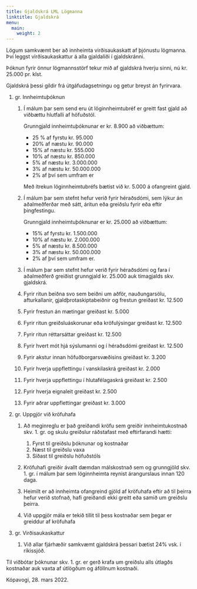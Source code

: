 ```yaml
---
title: Gjaldskrá LML Lögmanna
linktitle: Gjaldskrá
menu: 
  main: 
    weight: 2
---
```



Lögum samkvæmt ber að innheimta virðisaukaskatt af þjónustu lögmanna. Því leggst virðisaukaskattur á alla gjaldaliði í gjaldskránni.

Þóknun fyrir önnur lögmannsstörf tekur mið af gjaldskrá hverju sinni, nú kr. 25.000 pr. klst. 

Gjaldskrá þessi gildir frá útgáfudagsetningu og getur breyst án fyrirvara.

1. gr. Innheimtuþóknun
	1. Í málum þar sem send eru út löginnheimtubréf er greitt fast gjald að viðbættu hlutfalli af höfuðstól.

		Grunngjald innheimtuþóknunar er kr. 8.900 að viðbættum:

		- 25 % af fyrstu kr. 95.000 
		- 20% af næstu kr. 90.000
		- 15% af næstu kr. 555.000
		- 10% af næstu kr. 850.000 
		- 5% af næstu kr. 3.000.000 
		- 3% af næstu kr. 50.000.000
		- 2% af því sem umfram er

		Með ítrekun löginnheimtubréfs bætist við kr. 5.000 á ofangreint gjald.

	1. Í málum þar sem stefnt hefur verið fyrir héraðsdómi, sem lýkur án aðalmeðferðar með sátt, áritun eða greiðslu fyrir eða eftir þingfestingu.

		Grunngjald innheimtuþóknunar er kr. 25.000 að viðbættum:
		- 15% af fyrstu kr. 1.500.000 
		- 10% af næstu kr. 2.000.000 
		- 5% af næstu kr. 8.500.000 
		- 3% af næstu kr. 50.000.000
		- 2% af því sem umfram er. 

	1. Í málum þar sem stefnt hefur verið fyrir héraðsdómi og fara í aðalmeðferð greiðist grunngjald kr. 25.000 auk tímagjalds skv. gjaldskrá.
	1. Fyrir ritun beiðna svo sem beiðni um aðför, nauðungarsölu, afturkallanir, gjaldþrotaskiptabeiðnir og frestun greiðast kr. 12.500
	1. Fyrir frestun án mætingar greiðast kr. 5.000
	1. Fyrir ritun greiðsluáskorunar eða kröfulýsingar greiðast kr. 12.500
	1. Fyrir ritun réttarsáttar greiðast kr. 12.500
	1. Fyrir hvert mót hjá sýslumanni og í héraðsdómi greiðast kr. 12.500
	1. Fyrir akstur innan höfuðborgarsvæðisins greiðast kr. 3.200
	1. Fyrir hverja uppflettingu í vanskilaskrá greiðast kr. 2.000
	1. Fyrir hverja uppflettingu í hlutafélagaskrá greiðast kr. 2.500
	1. Fyrir hverja eignaleit greiðast kr. 2.500
	1. Fyrir aðrar uppflettingar greiðast kr. 3.000

		
2. gr. Uppgjör við kröfuhafa

	1. Að meginreglu er það greiðandi kröfu sem greiðir innheimtukostnað skv. 1. gr. og skulu greiðslur ráðstafast með eftirfarandi hætti:

		1. Fyrst til greiðslu þóknunar og kostnaðar
		1. Næst til greiðslu vaxa
		1. Síðast til greiðslu höfuðstóls 

	1. Kröfuhafi greiðir ávallt dæmdan málskostnað sem og grunngjöld skv. 1. gr. í málum þar sem löginnheimta reynist árangurslaus innan 120 daga.
	1. Heimilt er að innheimta ofangreind gjöld af kröfuhafa eftir að til þeirra hefur verið stofnað, hafi greiðandi ekki greitt eða samið um greiðslu þeirra. 
	1. Við uppgjör mála er tekið tillit til þess kostnaðar sem þegar er greiddur af kröfuhafa   

3. gr. Virðisaukaskattur

	1. Við allar fjárhæðir samkvæmt gjaldskrá þessari bætist 24% vsk. í ríkissjóð. 

Til viðbótar þóknunar skv. 1. gr. er gerð krafa um greiðslu alls útlagðs kostnaðar auk vaxta af útlögðum og áföllnum kostnaði.

Kópavogi, 28. mars 2022.


